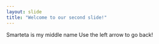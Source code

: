 ```yaml
---
layout: slide
title: "Welcome to our second slide!"
---
```

Smarteta is my middle name
Use the left arrow to go back!
